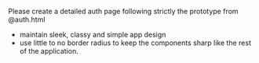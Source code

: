 Please create a detailed auth page following strictly the prototype from @auth.html

- maintain sleek, classy and simple app design
- use little to no border radius to keep the components sharp like the rest of the application.
